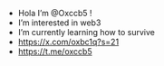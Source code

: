 -  Hola I’m @Oxccb5 !
-  I’m interested in web3 
-  I’m currently learning how to survive 
- https://x.com/oxbc1q?s=21
- https://t.me/oxccb5

